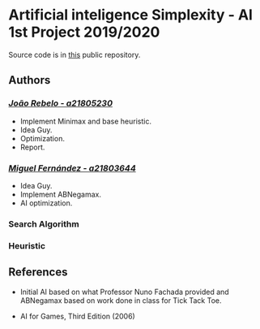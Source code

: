 # Artificial inteligence Simplexity - AI 1st Project 2019/2020

Source code is in [this](https://github.com/MizuRyujin/AI_Simplexity) public repository.

## Authors

### *[João Rebelo - a21805230](https://github.com/JBernardoRebelo)*

- Implement Minimax and base heuristic.
- Idea Guy.
- Optimization.
- Report.  

### *[Miguel Fernández - a21803644](https://github.com/MizuRyujin)*

- Idea Guy.
- Implement ABNegamax.
- AI optimization.

### Search Algorithm

### Heuristic

## References

- Initial AI based on what Professor Nuno Fachada provided and
ABNegamax based on work done in class for Tick Tack Toe.

- AI for Games, Third Edition (2006)